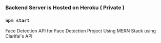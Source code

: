 ###  Backend Server is Hosted on Heroku ( Private )

### `npm start`

Face Detection API for Face Detection Project Using MERN Stack using Clarifai's API

